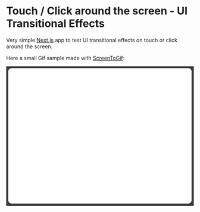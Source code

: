 # Touch / Click around the screen - UI Transitional Effects

Very simple [Next.js](https://nextjs.org/) app to test UI transitional effects on touch or click around the screen.

Here a small Gif sample made with [ ScreenToGif](https://github.com/NickeManarin/ScreenToGif):

![Touch / Click around the screen - UI Transitional Effects](https://github.com/qbreis/touchclick/blob/main/touchclick-around.gif)

